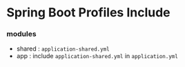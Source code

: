 # Spring Boot Profiles Include

### modules
- shared : `application-shared.yml`
- app : include `application-shared.yml` in `application.yml` 
